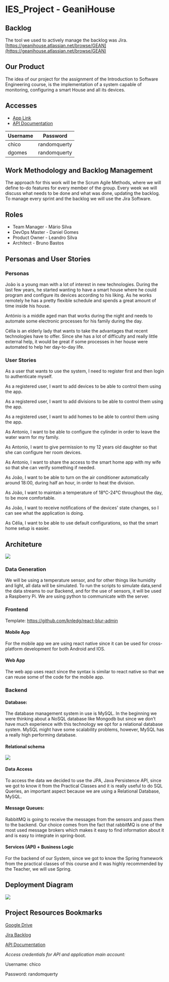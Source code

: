 # IES_Project - GeaniHouse

## Backlog

The tool we used to actively manage the backlog was Jira. [https://geanihouse.atlassian.net/browse/GEAN](https://geanihouse.atlassian.net/browse/GEAN)


## Our Product

The idea of our project for the assignment of the Introduction to Software Engineering course, is the implementation of a system capable of monitoring, configuring a smart House and all its devices.  

## Accesses

- [App Link](http://34.89.75.14:9000)
- [API Documentation](http://34.89.75.14:9001/api/v1/swagger-ui.html)

| Username | Password     |
| -------- | ------------ |
| chico    | randomquerty |
| dgomes   | randomquerty |

## Work  Methodology and Backlog Management

The approach for this work will be the Scrum Agile Methods, where we will define to-do features for every member of the group. Every week we will discuss what needs to be done  and what was done, updating the backlog. To manage every sprint and the backlog we will use the Jira Software.


## Roles

- Team Manager - Mário Silva
- DevOps Master - Daniel Gomes
- Product Owner - Leandro Silva
- Architect - Bruno Bastos



## Personas and  User Stories

### Personas

João is a young man with a lot of interest in new technologies. During the last few years, he  started  wanting to have a smart house where he could program and configure its devices according to his liking. As he works remotely he has a pretty flexible schedule and spends a great amount of time inside his house.

António is a middle aged man that works during the night and needs to automate some electronic processes for his family during the day.

Célia  is an elderly lady that wants to take the advantages that recent technologies have to offer. Since she has a lot of difficulty and really little external help, it would be great if some processes in her house were automated to help her day-to-day life. 



### User Stories

As a user that wants to use the system, I need to register first and then login to authenticate myself.

As a registered user, I want to add devices to be able to control them using the app.

As a registered user, I want to add divisions to be able to control them using the app.

As a registered user, I want to add homes to be able to control them using the app.

As Antonio, I want to be able to configure the cylinder in order to leave the water warm for my family.

As Antonio, I want to give permission to my 12 years old daughter so that she can configure her room devices.

As Antonio, I want to share the access to the smart home app with my wife so that she can verify something if needed.

As João, I want to be able to turn on the air conditioner automatically around 18:00, during half an hour, in order to heat the division.

As João, I want to maintain a temperature of 18°C-24°C throughout the day, to be more comfortable.

As João, I want to receive notifications of the devices' state changes, so I can see what the application is doing. 

As Célia, I want to be able to use default configurations, so that the smart home setup is easier.



## Architeture

![](./reports/architecture-diagram.png)

### Data Generation

We will be using a temperature sensor, and for other things like humidity and light, all data will be simulated. To run the scripts to simulate data,send the data streams to our Backend, and for the use of sensors, it will be used a Raspberry Pi. We are using python to communicate with the server. 

### Frontend

Template: https://github.com/knledg/react-blur-admin

#### Mobile App

For the mobile app we are using react native since it can be used for cross-platform development for both Android and IOS. 

#### Web App

The web app uses react since the syntax is similar to react native so that we can reuse some of the code for the mobile app.

### Backend

#### Database:

The database management system in use is MySQL. In the beginning we were thinking about a NoSQL database like Mongodb but since we don’t have much experience with this technology we opt for a relational database system. MySQL might have some scalability problems, however, MySQL has a really high performing database.

#### Relational schema

![](./reports/RelationalSchema.jpg)

#### Data Access
To access the data we decided to use the JPA, Java Persistence API, since we got to know it from the Practical Classes and it is  really useful to do SQL Queries, an important aspect because we are using a Relational Database, MySQL.

#### Message Queues:

RabbitMQ is going to receive the messages from the sensors and pass them to the backend. Our choice comes from the fact that rabbitMQ is one of the most used message brokers which makes it easy to find information about it and is easy to integrate in spring-boot.

#### Services (API) + Business Logic

For the backend of our System, since we got to know the Spring framework from the practical classes of this course and it was highly recommended by the Teacher, we will use Spring.

## Deployment Diagram

![](./reports/deployment-diagram.png)

## Project Resources Bookmarks

[Google Drive ](https://drive.google.com/drive/folders/1Nwdul_tBhj4nKEn1nzR1FGi_7EghT7Ay?usp=sharing )

[Jira Backlog](https://geanihouse.atlassian.net/browse/GEAN)

[API Documentation](http://34.89.75.14:9001/api/v1/swagger-ui.html)

*Access credentials for API and application main account:*

Username: chico

Password: randomquerty

